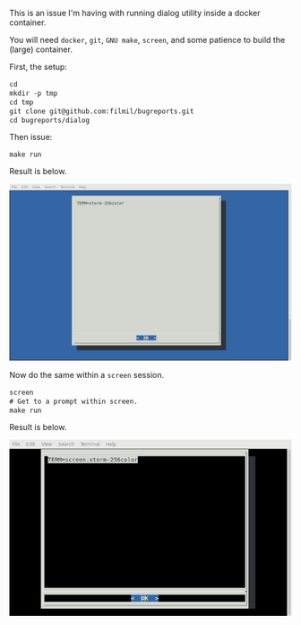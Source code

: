 This is an issue I'm having with running dialog utility inside
a docker container.

You will need `docker`, `git`, `GNU make`, `screen`, and some patience to build
the (large) container.

First, the setup:

```
cd
mkdir -p tmp
cd tmp
git clone git@github.com:filmil/bugreports.git
cd bugreports/dialog
```

Then issue:
```
make run
```

Result is below.

![issue1](baseline.png)

Now do the same within a `screen` session.

```
screen
# Get to a prompt within screen.
make run
```

Result is below.

![issue2](with-screen.png)

